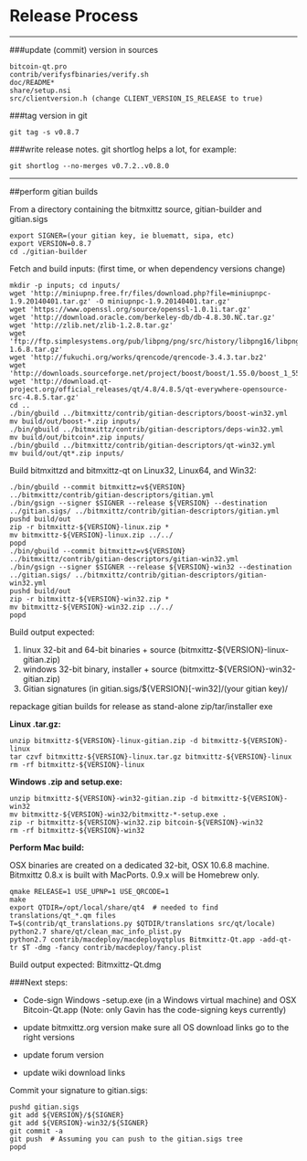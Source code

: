 Release Process
====================

* * *

###update (commit) version in sources


	bitcoin-qt.pro
	contrib/verifysfbinaries/verify.sh
	doc/README*
	share/setup.nsi
	src/clientversion.h (change CLIENT_VERSION_IS_RELEASE to true)

###tag version in git

	git tag -s v0.8.7

###write release notes. git shortlog helps a lot, for example:

	git shortlog --no-merges v0.7.2..v0.8.0

* * *

##perform gitian builds

 From a directory containing the bitmxittz source, gitian-builder and gitian.sigs
  
	export SIGNER=(your gitian key, ie bluematt, sipa, etc)
	export VERSION=0.8.7
	cd ./gitian-builder

 Fetch and build inputs: (first time, or when dependency versions change)

	mkdir -p inputs; cd inputs/
	wget 'http://miniupnp.free.fr/files/download.php?file=miniupnpc-1.9.20140401.tar.gz' -O miniupnpc-1.9.20140401.tar.gz'
	wget 'https://www.openssl.org/source/openssl-1.0.1i.tar.gz'
	wget 'http://download.oracle.com/berkeley-db/db-4.8.30.NC.tar.gz'
	wget 'http://zlib.net/zlib-1.2.8.tar.gz'
	wget 'ftp://ftp.simplesystems.org/pub/libpng/png/src/history/libpng16/libpng-1.6.8.tar.gz'
	wget 'http://fukuchi.org/works/qrencode/qrencode-3.4.3.tar.bz2'
	wget 'http://downloads.sourceforge.net/project/boost/boost/1.55.0/boost_1_55_0.tar.bz2'
	wget 'http://download.qt-project.org/official_releases/qt/4.8/4.8.5/qt-everywhere-opensource-src-4.8.5.tar.gz'
	cd ..
	./bin/gbuild ../bitmxittz/contrib/gitian-descriptors/boost-win32.yml
	mv build/out/boost-*.zip inputs/
	./bin/gbuild ../bitmxittz/contrib/gitian-descriptors/deps-win32.yml
	mv build/out/bitcoin*.zip inputs/
	./bin/gbuild ../bitmxittz/contrib/gitian-descriptors/qt-win32.yml
	mv build/out/qt*.zip inputs/

 Build bitmxittzd and bitmxittz-qt on Linux32, Linux64, and Win32:
  
	./bin/gbuild --commit bitmxittz=v${VERSION} ../bitmxittz/contrib/gitian-descriptors/gitian.yml
	./bin/gsign --signer $SIGNER --release ${VERSION} --destination ../gitian.sigs/ ../bitmxittz/contrib/gitian-descriptors/gitian.yml
	pushd build/out
	zip -r bitmxittz-${VERSION}-linux.zip *
	mv bitmxittz-${VERSION}-linux.zip ../../
	popd
	./bin/gbuild --commit bitmxittz=v${VERSION} ../bitmxittz/contrib/gitian-descriptors/gitian-win32.yml
	./bin/gsign --signer $SIGNER --release ${VERSION}-win32 --destination ../gitian.sigs/ ../bitmxittz/contrib/gitian-descriptors/gitian-win32.yml
	pushd build/out
	zip -r bitmxittz-${VERSION}-win32.zip *
	mv bitmxittz-${VERSION}-win32.zip ../../
	popd

  Build output expected:

  1. linux 32-bit and 64-bit binaries + source (bitmxittz-${VERSION}-linux-gitian.zip)
  2. windows 32-bit binary, installer + source (bitmxittz-${VERSION}-win32-gitian.zip)
  3. Gitian signatures (in gitian.sigs/${VERSION}[-win32]/(your gitian key)/

repackage gitian builds for release as stand-alone zip/tar/installer exe

**Linux .tar.gz:**

	unzip bitmxittz-${VERSION}-linux-gitian.zip -d bitmxittz-${VERSION}-linux
	tar czvf bitmxittz-${VERSION}-linux.tar.gz bitmxittz-${VERSION}-linux
	rm -rf bitmxittz-${VERSION}-linux

**Windows .zip and setup.exe:**

	unzip bitmxittz-${VERSION}-win32-gitian.zip -d bitmxittz-${VERSION}-win32
	mv bitmxittz-${VERSION}-win32/bitmxittz-*-setup.exe .
	zip -r bitmxittz-${VERSION}-win32.zip bitcoin-${VERSION}-win32
	rm -rf bitmxittz-${VERSION}-win32

**Perform Mac build:**

  OSX binaries are created on a dedicated 32-bit, OSX 10.6.8 machine.
  Bitmxittz 0.8.x is built with MacPorts.  0.9.x will be Homebrew only.

	qmake RELEASE=1 USE_UPNP=1 USE_QRCODE=1
	make
	export QTDIR=/opt/local/share/qt4  # needed to find translations/qt_*.qm files
	T=$(contrib/qt_translations.py $QTDIR/translations src/qt/locale)
	python2.7 share/qt/clean_mac_info_plist.py
	python2.7 contrib/macdeploy/macdeployqtplus Bitmxittz-Qt.app -add-qt-tr $T -dmg -fancy contrib/macdeploy/fancy.plist

 Build output expected: Bitmxittz-Qt.dmg

###Next steps:

* Code-sign Windows -setup.exe (in a Windows virtual machine) and
  OSX Bitcoin-Qt.app (Note: only Gavin has the code-signing keys currently)

* update bitmxittz.org version
  make sure all OS download links go to the right versions

* update forum version

* update wiki download links

Commit your signature to gitian.sigs:

	pushd gitian.sigs
	git add ${VERSION}/${SIGNER}
	git add ${VERSION}-win32/${SIGNER}
	git commit -a
	git push  # Assuming you can push to the gitian.sigs tree
	popd

